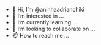 - 👋 Hi, I’m @aninhaadrianchiki
- 👀 I’m interested in ...
- 🌱 I’m currently learning ...
- 💞️ I’m looking to collaborate on ...
- 📫 How to reach me ...

<!---
aninhaadrianchiki/aninhaadrianchiki is a ✨ special ✨ repository because its `README.md` (this file) appears on your GitHub profile.
You can click the Preview link to take a look at your changes.
--->

